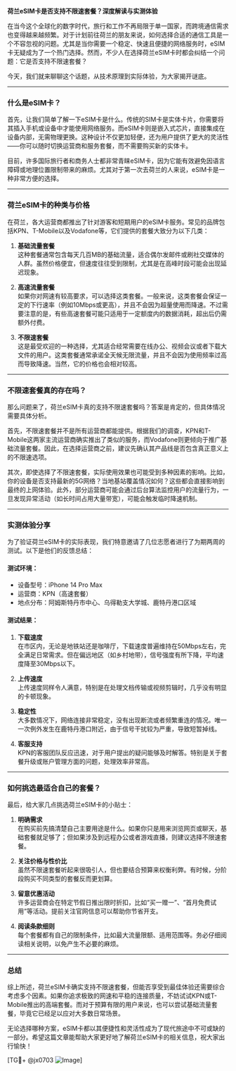 **荷兰eSIM卡是否支持不限速套餐？深度解读与实测体验**

在当今这个全球化的数字时代，旅行和工作不再局限于单一国家，而跨境通信需求也变得越来越频繁。对于计划前往荷兰的朋友来说，如何选择合适的通信工具是一个不容忽视的问题。尤其是当你需要一个稳定、快速且便捷的网络服务时，eSIM卡无疑成为了一个热门选择。然而，不少人在选择荷兰eSIM卡时都会纠结一个问题：它是否支持不限速套餐？

今天，我们就来聊聊这个话题，从技术原理到实际体验，为大家揭开谜底。

---

### 什么是eSIM卡？

首先，让我们简单了解一下eSIM卡是什么。传统的SIM卡是实体卡片，你需要将其插入手机或设备中才能使用网络服务。而eSIM卡则是嵌入式芯片，直接集成在设备内部，无需物理更换。这种设计不仅更加轻便，还为用户提供了更大的灵活性——你可以随时切换运营商和服务套餐，而不需要购买新的实体卡。

目前，许多国际旅行者和商务人士都非常青睐eSIM卡，因为它能有效避免因语言障碍或地理位置限制带来的麻烦。尤其对于第一次去荷兰的人来说，eSIM卡是一种非常方便的选择。

---

### 荷兰eSIM卡的种类与价格

在荷兰，各大运营商都推出了针对游客和短期用户的eSIM卡服务。常见的品牌包括KPN、T-Mobile以及Vodafone等，它们提供的套餐大致分为以下几类：

1. **基础流量套餐**  
   这种套餐通常包含每天几百MB的基础流量，适合偶尔发邮件或刷社交媒体的人群。虽然价格便宜，但速度往往受到限制，尤其是在高峰时段可能会出现延迟现象。

2. **高速流量套餐**  
   如果你对网速有较高要求，可以选择这类套餐。一般来说，这类套餐会保证一定的下行速率（例如10Mbps或更高），并且不会因为超量使用而降速。不过需要注意的是，有些高速套餐可能只适用于一定额度内的数据消耗，超出后仍需额外付费。

3. **不限速套餐**  
   这是最受欢迎的一种选择，尤其适合经常需要在线办公、视频会议或者下载大文件的用户。这类套餐通常承诺全天候无限流量，并且不会因为使用频率过高而导致降速。当然，它的价格也会相对较高。

---

### 不限速套餐真的存在吗？

那么问题来了，荷兰eSIM卡真的支持不限速套餐吗？答案是肯定的，但具体情况需要具体分析。

首先，不限速套餐并不是所有运营商都能提供。根据我们的调查，KPN和T-Mobile这两家主流运营商确实推出了类似的服务，而Vodafone则更倾向于推广基础流量套餐。因此，在选择运营商之前，建议先确认其产品线是否包含真正意义上的不限速选项。

其次，即使选择了不限速套餐，实际使用效果也可能受到多种因素的影响。比如，你的设备是否支持最新的5G网络？当地基站覆盖情况如何？这些都会直接影响到最终的上网体验。此外，部分运营商可能会通过后台算法监控用户的流量行为，一旦发现异常活动（如长时间占用大量带宽），可能会触发临时降速机制。

---

### 实测体验分享

为了验证荷兰eSIM卡的实际表现，我们特意邀请了几位志愿者进行了为期两周的测试。以下是他们的反馈总结：

#### 测试环境：
- 设备型号：iPhone 14 Pro Max
- 运营商：KPN（高速套餐）
- 地点分布：阿姆斯特丹市中心、乌得勒支大学城、鹿特丹港口区域

#### 测试结果：
1. **下载速度**  
   在市区内，无论是地铁站还是咖啡厅，下载速度普遍维持在50Mbps左右，完全满足日常需求。但在偏远地区（如乡村地带），信号强度有所下降，平均速度降至30Mbps以下。

2. **上传速度**  
   上传速度同样令人满意，特别是在处理文档传输或视频剪辑时，几乎没有明显的卡顿现象。

3. **稳定性**  
   大多数情况下，网络连接非常稳定，没有出现断流或者频繁重连的情况。唯一一次例外发生在鹿特丹港口附近，由于信号干扰较为严重，导致短暂掉线。

4. **客服支持**  
   KPN的客服团队反应迅速，对于用户提出的疑问能够及时解答。特别是关于套餐升级或账户管理方面的问题，处理效率非常高。

---

### 如何挑选最适合自己的套餐？

最后，给大家几点挑选荷兰eSIM卡的小贴士：

1. **明确需求**  
   在购买前先搞清楚自己主要用途是什么。如果你只是用来浏览网页或聊天，基础套餐就足够了；但如果涉及到远程办公或者游戏直播，则建议选择不限速套餐。

2. **关注价格与性价比**  
   虽然不限速套餐听起来很吸引人，但也要结合预算来权衡利弊。有时候，分阶段购买不同类型的套餐反而更划算。

3. **留意优惠活动**  
   许多运营商会在特定节假日推出限时折扣，比如“买一赠一”、“首月免费试用”等活动。提前关注官网信息可以帮助你节省开支。

4. **阅读条款细则**  
   每个套餐都有自己的限制条件，比如最大流量限额、适用范围等。务必仔细阅读相关说明，以免产生不必要的麻烦。

---

### 总结

综上所述，荷兰eSIM卡确实支持不限速套餐，但能否享受到最佳体验还需要综合考虑多个因素。如果你追求极致的网速和平稳的连接质量，不妨试试KPN或T-Mobile推出的高端套餐。而对于预算有限的用户来说，也可以尝试基础流量套餐，毕竟它已经足以应对大多数日常场景。

无论选择哪种方案，eSIM卡都以其便捷性和灵活性成为了现代旅途中不可或缺的一部分。希望这篇文章能帮助大家更好地了解荷兰eSIM卡的相关信息，祝大家出行愉快！

[TG💪+ @jx0703 ![Image](https://github.com/user-attachments/assets/dbca1d08-cadb-493c-b0ec-ad6f7a83f270)]
